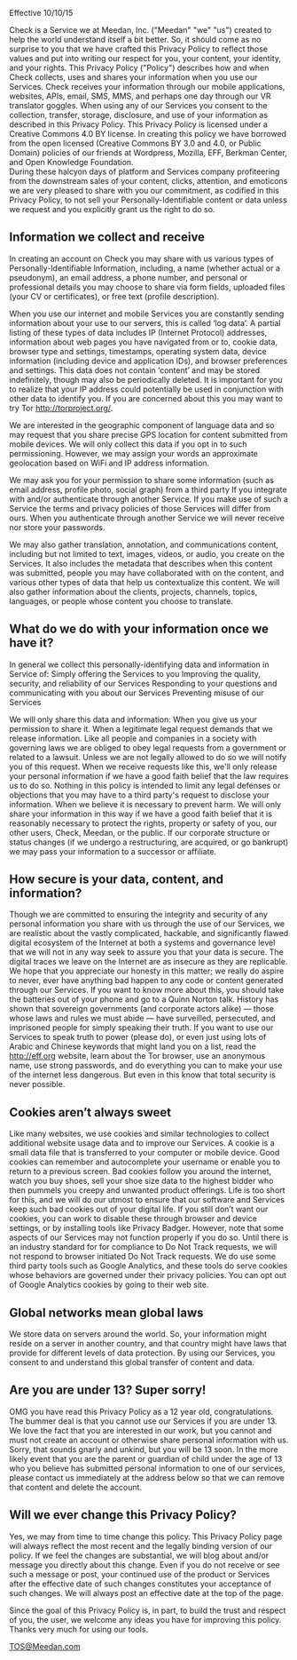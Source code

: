 Effective 10/10/15

Check is a Service we at Meedan, Inc. (\"Meedan\" \"we\" \"us\") created to help the world understand itself a bit better. So, it should come as no surprise to you that we have crafted this Privacy Policy to reflect those values and put into writing our respect for you, your content, your identity, and your rights. 
This Privacy Policy (\"Policy\") describes how and when Check collects, uses and shares your information when you use our Services. Check receives your information through our mobile applications, websites, APIs, email, SMS, MMS, and perhaps one day through our VR translator goggles. When using any of our Services you consent to the collection, transfer, storage, disclosure, and use of your information as described in this Privacy Policy. 
This Privacy Policy is licensed under a Creative Commons 4.0 BY license. In creating this policy we have borrowed from the open licensed (Creative Commons BY 3.0 and 4.0, or Public Domain) policies of our friends at Wordpress, Mozilla, EFF, Berkman Center, and Open Knowledge Foundation.  
During these halcyon days of platform and Services company profiteering from the downstream sales of your content, clicks, attention, and emoticons we are very pleased to share with you our commitment, as codified in this Privacy Policy, to not sell your Personally-Identifiable content or data unless we request and you explicitly grant us the right to do so. 

## Information we collect and receive

In creating an account on Check you may share with us various types of Personally-Identifiable Information, including, a name (whether actual or a pseudonym), an email address, a phone number, and personal or professional details you may choose to share via form fields, uploaded files (your CV or certificates), or free text (profile description). 

When you use our internet and mobile Services you are constantly sending information about your use to our servers, this is called ‘log data’. A partial listing of these types of data includes IP (Internet Protocol) addresses, information about web pages you have navigated from or to, cookie data, browser type and settings, timestamps, operating system data, device information (including device and application IDs), and browser preferences and settings. This data does not contain ‘content’ and may be stored indefinitely, though may also be periodically deleted.  It is important for you to realize that your IP address could potentially be used in conjunction with other data to identify you. If you are concerned about this you may want to try Tor http://torproject.org/.  

We are interested in the geographic component of language data and so may request that you share precise GPS location for content submitted from mobile devices. We will only collect this data if you opt in to such permissioning. However, we may assign your words an approximate geolocation based on WiFi and IP address information.

We may ask you for your permission to share some information (such as email address, profile photo, social graph) from a third party If you integrate with and/or authenticate through another Service. If you make use of such a Service the terms and privacy policies of those Services will differ from ours. When you authenticate through another Service  we will never receive nor store your passwords. 

We may also gather translation, annotation, and communications content, including but not limited to text, images, videos, or audio, you create on the Services. It also includes the metadata that describes when this content was submitted, people you may have collaborated with on the content, and various other types of data that help us contextualize this content.  We will also gather information about the clients, projects, channels, topics, languages, or people whose content you choose to translate. 

## What do we do with your information once we have it?

In general we collect this personally-identifying data and information in Service of: 
Simply offering the Services to you
Improving the quality, security, and reliability of our Services
Responding to your questions and communicating with you about our Services
Preventing misuse of our Services

We will only share this data and information: 
When you give us your permission to share it.
When a legitimate legal request demands that we release information. Like all people and companies in a society with governing laws we are obliged to obey legal requests from a government or related to a lawsuit. Unless we are not legally allowed to do so we will notify you of this request.  When we receive requests like this, we'll only release your personal information if we have a good faith belief that the law requires us to do so. Nothing in this policy is intended to limit any legal defenses or objections that you may have to a third party's request to disclose your information.
When we believe it is necessary to prevent harm. We will only share your information in this way if we have a good faith belief that it is reasonably necessary to protect the rights, property or safety of you, our other users, Check, Meedan, or the public.
If our corporate structure or status changes (if we undergo a restructuring, are acquired, or go bankrupt) we may pass your information to a successor or affiliate.

## How secure is your data, content, and information?

Though we are committed to ensuring the integrity and security of any personal information you share with us through the use of our Services, we are realistic about the vastly complicated, hackable, and significantly flawed digital ecosystem of the Internet at both a systems and governance level that we will not in any way seek to assure you that your data is secure. The digital traces we leave on the Internet are as insecure as they are replicable. We hope that you appreciate our honesty in this matter; we really do aspire to never, ever have anything bad happen to any code or content generated through our Services. If you want to know more about this, you should take the batteries out of your phone and go to a Quinn Norton talk. 
History has shown that sovereign governments (and corporate actors alike) — those whose laws and rules we must abide — have surveilled, persecuted, and imprisoned people for simply speaking their truth. If you want to use our Services to speak truth to power (please do), or even just using lots of Arabic and Chinese keywords that might land you on a list, read the http://eff.org website, learn about the Tor browser, use an anonymous name, use strong passwords, and do everything you can to make your use of the internet less dangerous. But even in this know that total security is never possible. 

## Cookies aren’t always sweet 

Like many websites, we use cookies and similar technologies to collect additional website usage data and to improve our Services.  A cookie is a small data file that is transferred to your computer or mobile device. Good cookies can remember and autocomplete your username or enable you to return to a previous screen. Bad cookies follow you around the internet, watch you buy shoes, sell your shoe size data to the highest bidder who then pummels you creepy and unwanted product offerings. Life is too short for this, and we will do our utmost to ensure that our software and Services keep such bad cookies out of your digital life. 
If you still don’t want our cookies, you can work to disable these through browser and device settings, or by installing tools like Privacy Badger. However, note that some aspects of our Services may not function properly if you do so.  Until there is an industry standard for for compliance to Do Not Track requests, we will not respond to browser initiated Do Not Track requests.  We do use some third party tools such as Google Analytics, and these tools do serve cookies whose behaviors are governed under their privacy policies. You can opt out of Google Analytics cookies by going to their web site.  

## Global networks mean global laws

We store data on servers around the world. So, your information might reside on a server in another country, and that country might have laws that provide for different levels of data protection. By using our Services, you consent to and understand this global transfer of content and data. 

## Are you are under 13? Super sorry!  

OMG you have read this Privacy Policy as a 12 year old, congratulations. The bummer deal is that you cannot use our Services if you are under 13. We love the fact that you are interested in our work, but you cannot and must not create an account or otherwise share personal information with us. Sorry, that sounds gnarly and unkind, but you will be 13 soon. In the more likely event that you are the parent or guardian of child under the age of 13 who you believe has submitted personal information to one of our services, please contact us immediately at the address below so that we can remove that content and delete the account. 

## Will we ever change this Privacy Policy?

Yes, we may from time to time change this policy. This Privacy Policy page will always reflect the most recent and the legally binding version of our policy. If we feel the changes are substantial, we will blog about and/or message you directly about this change. Even if you do not receive or see such a message or post, your continued use of the product or Services after the effective date of such changes constitutes your acceptance of such changes. We will always post an effective date at the top of the page. 
 
Since the goal of this Privacy Policy is, in part, to build the trust and respect of you, the user, we welcome any ideas you have for improving this policy. Thanks very much for using our tools. 

TOS@Meedan.com
